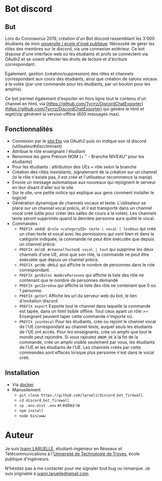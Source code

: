 # Bot discord

## But
Lors du Coronavirus 2019, création d'un Bot discord rassemblant les 3 000 étudiants de mon [université / école d'ingé publique](https://utt.fr).
Nécessité de gérer les rôles des membres sur le discord, via une connexion extérieur. Ce bot dispose d'une interface web où les étudiants et profs se connectent via OAuth2 et se voient affecter les droits de lecture et d'écriture correspondant.

Egalement, gestion (création/suppression) des rôles et channels correspondant aux cours des étudiants, ainsi que création de salons vocaux à la volée (par une commande pour les étudiants, par un bouton pour les amphis).

Ce bot permet également d'exporter en hors ligne tout le contenu d'un channel en html, via [https://github.com/Tyrrrz/DiscordChatExporter](https://github.com/Tyrrrz/DiscordChatExporter) qui génère le html et wget/zip génèrent la version offline (600 messages max).


## Fonctionnalités

* Connexion par le [site Etu](https://etu.utt.fr) via OAuth2 puis on indique son id discord (utilisateur#discriminant)
* Attribue le rôle enseignant / étudiant
* Renomme les gens Prénom NOM (+ " - Branche NIVEAU" pour les étudiants)
* Pour les étudiants : attribution des UEs + rôle selon la branche
* Création des rôles inexistants, signalement de la création sur un channel (si le rôle n'existe pas, il est créé et l'utilisateur recommence la manip)
* Envoie un message automatique aux nouveaux qui rejoignent le serveur en leur disant d'aller sur le site
* Sur le site, une petite notice qui explique aux gens comment installer le logiciel
* Génération dynamique de channels vocaux et texte. L'utilisateur se place sur un channel vocal précis, et il est transporté dans un channel vocal créé (utile pour créer des salles de cours à la volée). Les channels texte seront supprimés quand la denrière personne aura quitté le vocal.
* Commandes :
    * ``PREFIX addUE @role <categoryID> texte | vocal | lesDeux`` qui crée un chan texte et vocal avec les permissions qui vont bien et dans la catégorie indiquée, la commande ne peut être exécutée que depuis un channel précis
    * ``PREFIX delUE #channelTexteUE vocal | tout`` qui supprime les deux channels d'une UE, ainsi que son rôle, la commande ne peut être exécutée que depuis un channel précis.
    * ``PREFIX getNb @ROLE`` qui affiche le nombre de personnes dans le role correspondant.
    * ``PREFIX getRoles NombrePersonne`` qui affiche la liste des rôle ne contenant que le nombre de personnes demandé
    * ``PREFIX getZeroOne`` qui affiche la liste des rôle ne contenant que 0 ou 1 personne.
    * ``PREFIX getUrl`` Affiche les url du serveur web du bot, le lien d'invitation discord
    * ``PREFIX export`` Exporte tout le channel dans laquelle la commande est tapée, dans un html lisible offline. Tout ceux ayant un rôle >= Enseignant peuvent taper cette commande n'importe où.
    * ``PREFIX joinVocal`` Pour les étudiants, crée ou rejoint le channel vocal de l'UE correspondant au channel texte, auquel seuls les étudiants de l'UE ont accès. Pour les enseignants, crée un amphi que tout le monde peut rejoindre. Si vous rajoutez `@NOM_UE` à la fin de la commande, crée un amphi visible seulement par vous, les étudiants de l'UE et les étudiants de l'UE. Les channels créés par cette commandes sont effacés lorsque plus personne n'est dans le vocal créé. 
    
## Installation

* Via [docker](https://hub.docker.com/repository/docker/larueli/discord_bot_firewall)
* Manuellement
    * ``git clone https://github.com/larueli/discord_bot_firewall``
    * ``cd discord_bot_firewall``
    * ``cp .env.dist .env`` et éditez-le
    * ``npm install``
    * ``node bin/www``

# Auteur

Je suis [Ivann LARUELLE](https://www.linkedin.com/in/ilaruelle/), étudiant-ingénieur en Réseaux et Télécommunications à l'[Université de Technologie de Troyes](https://www.utt.fr/), école publique d'ingénieurs.

N'hésitez pas à me contacter pour me signaler tout bug ou remarque. Je suis joignable à [ivann.laruelle@gmail.com](mailto:ivann.laruelle@gmail.com).